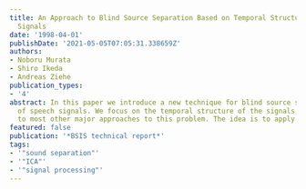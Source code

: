 ```yaml
---
title: An Approach to Blind Source Separation Based on Temporal Structure of Speech
  Signals
date: '1998-04-01'
publishDate: '2021-05-05T07:05:31.338659Z'
authors:
- Noboru Murata
- Shiro Ikeda
- Andreas Ziehe
publication_types:
- '4'
abstract: In this paper we introduce a new technique for blind source separation
  of speech signals. We focus on the temporal structure of the signals in contrast
  to most other major approaches to this problem. The idea is to apply the decorrelation method proposed by Molgedey and Schuster in the time-frequency domain. We show some results of experiments with both artificially controlled data and speech data recorded in the real environment.
featured: false
publication: '*BSIS technical report*'
tags:
- '"sound separation"'
- '"ICA"'
- '"signal processing"'
---
```

